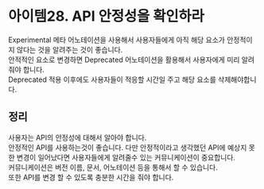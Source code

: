 # 아이템28. API 안정성을 확인하라
Experimental 메타 어노테이션을 사용해서 사용자들에게 아직 해당 요소가 안정적이지 않다는 것을 알려주는 것이 좋습니다.<br>
안적적인 요소로 변경하면 Deprecated 어노테이션을 활용해서 사용자에게 미리 알려줘야 합니다.<br>
Deprecated 적용 이후에도 사용자들이 적응할 시간일 주고 해당 요소를 삭제해야합니다.

## 정리
사용자는 API의 안정성에 대해서 알아야 합니다.<br>
안정적인 API를 사용하는것이 좋습니다. 다만 안정적이라고 생각했던 API에 예상지 못한 변경이 일어났다면 사용자들에게 알려줄수 있는 커뮤니케이션이 중요합니다.<br>
커뮤니케이션은 버전 이름, 문서, 어노테이션 등을 통해서 할 수 있습니다.<br>
또한 API를 변경 할 수 있도록 충분한 시간을 줘야 합니다.
